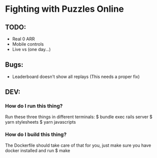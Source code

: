 # Fighting with Puzzles Online

## TODO:

 * Real 0 ARR
 * Mobile controls
 * Live vs (one day...)

## Bugs:

 * Leaderboard doesn't show all replays (This needs a proper fix)

## DEV:

### How do I run this thing?

Run these three things in different terminals:
$ bundle exec rails server
$ yarn stylesheets
$ yarn javascripts

### How do I build this thing?

The Dockerfile should take care of that for you, just make sure you have docker
installed and run
$ make
